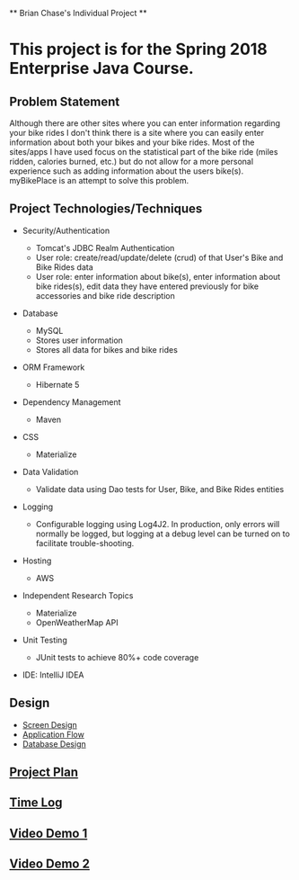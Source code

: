 
** Brian Chase's Individual Project **

# This project is for the Spring 2018 Enterprise Java Course.

## Problem Statement

Although there are other sites where you can enter information regarding your bike rides I don't think there is a site where you can easily enter information about both your bikes and your bike rides.  Most of the sites/apps I have used focus on the statistical part of the bike ride (miles ridden, calories burned, etc.) but do not allow for a more personal experience such as adding information about the users bike(s).  myBikePlace is an attempt to solve this problem.

## Project Technologies/Techniques

* Security/Authentication
	* Tomcat's JDBC Realm Authentication
	* User role: create/read/update/delete (crud) of that User's Bike and Bike Rides data
	* User role: enter information about bike(s), enter information about bike rides(s), edit data they have entered previously for bike accessories and bike ride description
	
* Database
	* MySQL
	* Stores user information
	* Stores all data for bikes and bike rides

* ORM Framework
	* Hibernate 5

* Dependency Management
	* Maven

* CSS
	* Materialize

* Data Validation
	* Validate data using Dao tests for User, Bike, and Bike Rides entities

* Logging
	* Configurable logging using Log4J2. In production, only errors will normally be logged, but logging at a debug level can be turned on to facilitate trouble-shooting.

* Hosting
	* AWS

* Independent Research Topics
	* Materialize
	* OpenWeatherMap API
	
* Unit Testing
	* JUnit tests to achieve 80%+ code coverage
	
* IDE: IntelliJ IDEA

## Design
* [Screen Design](myBikePlaceScreens.pdf "myBikePlaceScreens.pdf")
* [Application Flow](applicationFlow.md "Application Flow")
* [Database Design](myBikePlace.pdf "Database Design")


## [Project Plan](projectPlan.md "Project Plan")

## [Time Log](timeLog.md)
## [Video Demo 1](https://youtu.be/LFLrUjCPseI)
## [Video Demo 2](https://youtu.be/sV0Ac76LYbk)
